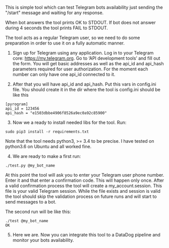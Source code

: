 This is simple tool which can test Telegram bots availability just sending the "/start" message and waiting for any response. 

When bot answers the tool prints OK to STDOUT. If bot does not answer during 4 seconds the tool prints FAIL to STDOUT. 

The tool acts as a regular Telegram user, so we need to do some preparation in order to use it on a fully automatic manner. 

1. Sign up for Telegram using any application.
Log in to your Telegram core: https://my.telegram.org.
Go to ‘API development tools’ and fill out the form.
You will get basic addresses as well as the api_id and api_hash parameters required for user authorization.
For the moment each number can only have one api_id connected to it.

2. After that you will have api_id and api_hash. Put this vars in config.ini file. You should create it in the dir where the tool is
config.ini should be like this
```
[pyrogram]
api_id = 123456
api_hash = "e1503dbbe4906f8526a9ec0a92c85900"
```

3. Now we a ready to install needed libs for the tool. Run:
```
sudo pip3 install -r requirements.txt
```
Note that the tool needs python3, >= 3.4 to be precise. I have tested on python3.6 on Ubuntu and all worked fine. 

4. We are ready to make a first run: 
```
./test.py @my_bot_name
```
At this point the tool will ask you to enter your Telegram user phone number. Enter it and that enter a confirmation code.
This will happen only once. After a valid confirmation process the tool will create a my_account.session. This file is 
your valid Telegram session. While the file exists and session is valid the tool should skip the validation process on future runs and 
will start to send messages to a bot. 

The second run will be like this:
```
./test @my_bot_name
OK
```

5. Here we are. Now you can integrate this tool to a DataDog pipeline and monitor your bots availability.
